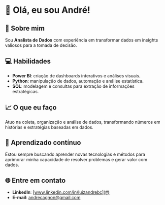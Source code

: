# 👋 Olá, eu sou André!  

## 🚀 Sobre mim  
Sou **Analista de Dados** com experiência em transformar dados em insights valiosos para a tomada de decisão.  

## 💻 Habilidades  
- **Power BI**: criação de dashboards interativos e análises visuais.  
- **Python**: manipulação de dados, automação e análise estatística.  
- **SQL**: modelagem e consultas para extração de informações estratégicas.  

## 📈 O que eu faço  
Atuo na coleta, organização e análise de dados, transformando números em histórias e estratégias baseadas em dados.  

## 🌱 Aprendizado contínuo  
Estou sempre buscando aprender novas tecnologias e métodos para aprimorar minha capacidade de resolver problemas e gerar valor com dados.  

## 🌐 Entre em contato  
- **LinkedIn**: [www.linkedin.com/in/luizandrebc](#)  
- **E-mail**: [andrecagnon@gmail.com](mailto:andrecagnon@gmail.com)  
